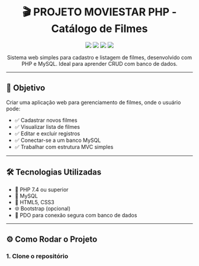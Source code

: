 <h1 align="center">🎬 PROJETO MOVIESTAR PHP - Catálogo de Filmes</h1>

<p align="center">
  <img src="https://img.shields.io/badge/PHP-7.4+-blue?style=for-the-badge" />
  <img src="https://img.shields.io/badge/MySQL-8.0+-orange?style=for-the-badge" />
  <img src="https://img.shields.io/badge/XAMPP+-red?style=for-the-badge" />
  <img src="https://img.shields.io/badge/Status-Em%20Desenvolvimento-yellow?style=for-the-badge" />
    
</p>

<p align="center">
  Sistema web simples para cadastro e listagem de filmes, desenvolvido com PHP e MySQL. Ideal para aprender CRUD com banco de dados.
</p>

---

## 🎯 Objetivo

Criar uma aplicação web para gerenciamento de filmes, onde o usuário pode:

- ✅ Cadastrar novos filmes
- ✅ Visualizar lista de filmes
- ✅ Editar e excluir registros
- ✅ Conectar-se a um banco MySQL
- ✅ Trabalhar com estrutura MVC simples

---

## 🛠 Tecnologias Utilizadas

- 🐘 PHP 7.4 ou superior
- 🐬 MySQL
- 🎨 HTML5, CSS3
- 🌐 Bootstrap (opcional)
- 🔀 PDO para conexão segura com banco de dados

---

## ⚙️ Como Rodar o Projeto

### 1. Clone o repositório

```bash

